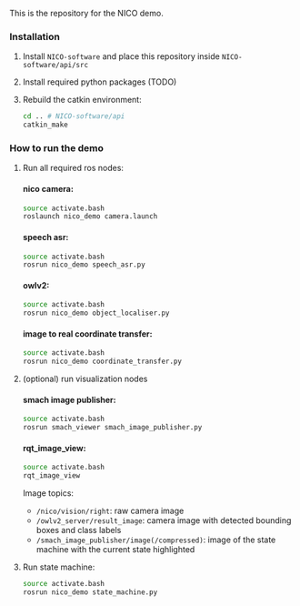 This is the repository for the NICO demo.

### Installation

1. Install `NICO-software` and place this repository inside `NICO-software/api/src`

2. Install required python packages (TODO)

3. Rebuild the catkin environment:

    ```bash
    cd .. # NICO-software/api
    catkin_make
    ```

### How to run the demo

1. Run all required ros nodes:

    #### nico camera:
    ```bash
    source activate.bash
    roslaunch nico_demo camera.launch
    ```

    #### speech asr:
    ```bash
    source activate.bash
    rosrun nico_demo speech_asr.py
    ```

    #### owlv2:
    ```bash
    source activate.bash
    rosrun nico_demo object_localiser.py
    ```

    #### image to real coordinate transfer:
    ```bash
    source activate.bash
    rosrun nico_demo coordinate_transfer.py
    ```
2. (optional) run visualization nodes

    #### smach image publisher:
    ```bash
    source activate.bash
    rosrun smach_viewer smach_image_publisher.py
    ```

    #### rqt_image_view:
    ```bash
    source activate.bash
    rqt_image_view
    ```

    Image topics:
    - `/nico/vision/right`: raw camera image
    - `/owlv2_server/result_image`: camera image with detected bounding boxes and class labels
    - `/smach_image_publisher/image(/compressed)`: image of the state machine with the current state highlighted

3. Run state machine:

    ```bash
    source activate.bash
    rosrun nico_demo state_machine.py
    ```